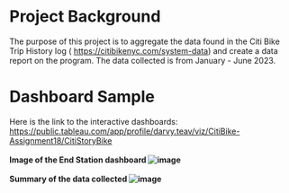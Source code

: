 # Project Background
The purpose of this project is to aggregate the data found in the Citi Bike Trip History log ( https://citibikenyc.com/system-data) and create a data report on the program. The data collected is from January - June 2023.

# Dashboard Sample
Here is the link to the interactive dashboards: https://public.tableau.com/app/profile/darvy.teav/viz/CitiBike-Assignment18/CitiStoryBike
<br><br><b> Image of the End Station dashboard 
![image](https://github.com/Dav5T/Tableau---Citi-Bike/assets/130593953/fc1a6afa-f1fa-4fa0-82d9-647edcdf2f9b)
<br><br><b> Summary of the data collected
![image](https://github.com/Dav5T/Tableau---Citi-Bike/assets/130593953/5c18dd2a-1f39-4527-97bf-a4e981233dfa)
